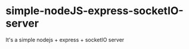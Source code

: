 simple-nodeJS-express-socketIO-server
=====================================

It's a simple nodejs + express + socketIO server
